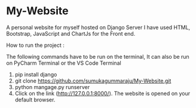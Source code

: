 # My-Website

A personal website for myself hosted on Django Server
I have used HTML, Bootstrap, JavaScript and ChartJs for the Front end.

How to run the project : 

The following commands have to be run on the terminal, It can also be run on PyCharm Terminal or the VS Code Terminal

1. pip install django 
2. git clone https://github.com/sumukagummaraju/My-Website.git
3. python mangage.py runserver
4. Click on the link (http://127.0.0.1:8000/). The website is opened on your default browser.
